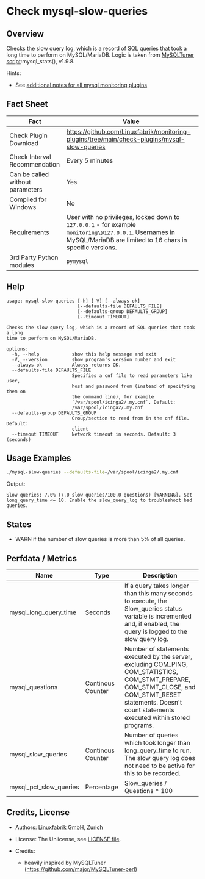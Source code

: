 # Check mysql-slow-queries

## Overview

Checks the slow query log, which is a record of SQL queries that took a long time to perform on MySQL/MariaDB. Logic is taken from [MySQLTuner script](https://github.com/major/MySQLTuner-perl):mysql_stats(), v1.9.8.

Hints:

* See [additional notes for all mysql monitoring plugins](https://github.com/Linuxfabrik/monitoring-plugins/blob/main/PLUGINS-MYSQL.md)


## Fact Sheet

| Fact | Value |
|----|----|
| Check Plugin Download                 | <https://github.com/Linuxfabrik/monitoring-plugins/tree/main/check-plugins/mysql-slow-queries> |
| Check Interval Recommendation         | Every 5 minutes |
| Can be called without parameters      | Yes |
| Compiled for Windows                  | No |
| Requirements                          | User with no privileges, locked down to `127.0.0.1` - for example `monitoring\@127.0.0.1`. Usernames in MySQL/MariaDB are limited to 16 chars in specific versions. |
| 3rd Party Python modules              | `pymysql` |


## Help

```text
usage: mysql-slow-queries [-h] [-V] [--always-ok]
                          [--defaults-file DEFAULTS_FILE]
                          [--defaults-group DEFAULTS_GROUP]
                          [--timeout TIMEOUT]

Checks the slow query log, which is a record of SQL queries that took a long
time to perform on MySQL/MariaDB.

options:
  -h, --help            show this help message and exit
  -V, --version         show program's version number and exit
  --always-ok           Always returns OK.
  --defaults-file DEFAULTS_FILE
                        Specifies a cnf file to read parameters like user,
                        host and password from (instead of specifying them on
                        the command line), for example
                        `/var/spool/icinga2/.my.cnf`. Default:
                        /var/spool/icinga2/.my.cnf
  --defaults-group DEFAULTS_GROUP
                        Group/section to read from in the cnf file. Default:
                        client
  --timeout TIMEOUT     Network timeout in seconds. Default: 3 (seconds)
```


## Usage Examples

```bash
./mysql-slow-queries --defaults-file=/var/spool/icinga2/.my.cnf
```

Output:

```text
Slow queries: 7.0% (7.0 slow queries/100.0 questions) [WARNING]. Set long_query_time <= 10. Enable the slow_query_log to troubleshoot bad queries.
```


## States

* WARN if the number of slow queries is more than 5% of all queries.


## Perfdata / Metrics

| Name | Type | Description |
|----|----|----|
| mysql_long_query_time | Seconds | If a query takes longer than this many seconds to execute, the Slow_queries status variable is incremented and, if enabled, the query is logged to the slow query log. |
| mysql_questions | Continous Counter | Number of statements executed by the server, excluding COM_PING, COM_STATISTICS, COM_STMT_PREPARE, COM_STMT_CLOSE, and COM_STMT_RESET statements. Doesn't count statements executed within stored programs. |
| mysql_slow_queries | Continous Counter | Number of queries which took longer than long_query_time to run. The slow query log does not need to be active for this to be recorded. |
| mysql_pct_slow_queries | Percentage | Slow_queries / Questions \* 100 |


## Credits, License

* Authors: [Linuxfabrik GmbH, Zurich](https://www.linuxfabrik.ch)

* License: The Unlicense, see [LICENSE file](https://unlicense.org/).

* Credits:

    * heavily inspired by MySQLTuner (<https://github.com/major/MySQLTuner-perl>)
